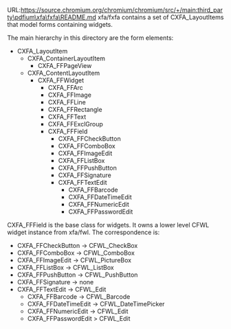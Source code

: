 URL:https://source.chromium.org/chromium/chromium/src/+/main:third_party\pdfium\xfa\fxfa\README.md
xfa/fxfa contains a set of CXFA_LayoutItems that model forms containing widgets.

The main hierarchy in this directory are the form elements:

* CXFA_LayoutItem
    * CXFA_ContainerLayoutItem
        * CXFA_FFPageView
    * CXFA_ContentLayoutItem
        * CXFA_FFWidget
            * CXFA_FFArc
            * CXFA_FFImage
            * CXFA_FFLine
            * CXFA_FFRectangle
            * CXFA_FFText
            * CXFA_FFExclGroup
            * CXFA_FFField
                * CXFA_FFCheckButton
                * CXFA_FFComboBox
                * CXFA_FFImageEdit
                * CXFA_FFListBox
                * CXFA_FFPushButton
                * CXFA_FFSignature
                * CXFA_FFTextEdit
                    * CXFA_FFBarcode
                    * CXFA_FFDateTimeEdit
                    * CXFA_FFNumericEdit
                    * CXFA_FFPasswordEdit

CXFA_FFField is the base class for widgets. It owns a lower level CFWL widget
instance from xfa/fwl. The correspondence is:

* CXFA_FFCheckButton -> CFWL_CheckBox
* CXFA_FFComboBox -> CFWL_ComboBox
* CXFA_FFImageEdit -> CFWL_PictureBox
* CXFA_FFListBox -> CFWL_ListBox
* CXFA_FFPushButton -> CFWL_PushButton
* CXFA_FFSignature -> none
* CXFA_FFTextEdit -> CFWL_Edit
    * CXFA_FFBarcode -> CFWL_Barcode
    * CXFA_FFDateTimeEdit -> CFWL_DateTimePicker
    * CXFA_FFNumericEdit -> CFWL_Edit
    * CXFA_FFPasswordEdit > CFWL_Edit

